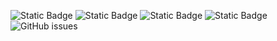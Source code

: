 ![Static Badge](https://img.shields.io/badge/blacklists-60-000000) ![Static Badge](https://img.shields.io/badge/blacklisted-3047617-cc0000) ![Static Badge](https://img.shields.io/badge/whitelisted-2242-00CC00) ![Static Badge](https://img.shields.io/badge/streaming_blacklist-28106-000000) ![GitHub issues](https://img.shields.io/github/issues/fabriziosalmi/blacklists)
